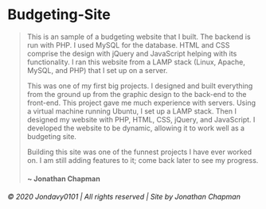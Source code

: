 # Budgeting-Site
> This is an sample of a budgeting website that I built. The backend is run with PHP. I used MySQL for the database. HTML and CSS comprise the design with jQuery and JavaScript helping with its functionality. I ran this website from a LAMP stack (Linux, Apache, MySQL, and PHP) that I set up on a server.
>
> This was one of my first big projects. I designed and built everything from the ground up from the graphic design to the back-end to the front-end. This project gave me much experience with servers. Using a virtual machine running Ubuntu, I set up a LAMP stack. Then I designed my website with PHP, HTML, CSS, jQuery, and JavaScript. I developed the website to be dynamic, allowing it to work well as a budgeting site.
>
> Building this site was one of the funnest projects I have ever worked on. I am still adding features to it; come back later to see my progress.
>
> #### ~ Jonathan Chapman

###### © 2020 Jondavy0101  |  All rights reserved  |  Site by Jonathan Chapman
